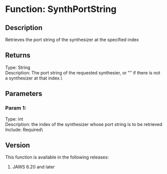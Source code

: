 # Function: SynthPortString

## Description

Retrieves the port string of the synthesizer at the specified index

## Returns

Type: String\
Description: The port string of the requested synthesier, or \"\" if
there is not a synthesizer at that index.\

## Parameters

### Param 1:

Type: int\
Description: the index of the synthesizer whose port string is to be
retrieved\
Include: Required\

## Version

This function is available in the following releases:

1.  JAWS 6.20 and later
